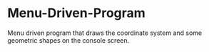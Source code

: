 # Menu-Driven-Program
Menu driven program that draws the coordinate system and some geometric shapes on the console screen.
